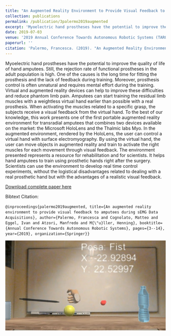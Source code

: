 ```yaml
---
title: "An Augmented Reality Environment to Provide Visual Feedback to Amputees During sEMG Data Acquisitions"
collection: publications
permalink: /publication/3palermo2019augmented
excerpt: 'Myoelectric hand prostheses have the potential to improve the quality of life of hand amputees. Still, the rejection rate of functional prostheses in the adult population is high. One of the causes is the long time for fitting the prosthesis and the lack of feedback during training. Moreover, prosthesis control is often unnatural and requires mental effort during the training. Virtual and augmented reality devices can help to improve these difficulties and reduce phantom limb pain. Amputees can start training the residual limb muscles with a weightless virtual hand earlier than possible with a real prosthesis. When activating the muscles related to a specific grasp, the subjects receive a visual feedback from the virtual hand. To the best of our knowledge, this work presents one of the first portable augmented reality environment for transradial amputees that combines two devices available on the market: the Microsoft HoloLens and the Thalmic labs Myo. In the augmented environment, rendered by the HoloLens, the user can control a virtual hand with surface electromyography. By using the virtual hand, the user can move objects in augmented reality and train to activate the right muscles for each movement through visual feedback. The environment presented represents a resource for rehabilitation and for scientists. It helps hand amputees to train using prosthetic hands right after the surgery. Scientists can use the environment to develop real time control experiments, without the logistical disadvantages related to dealing with a real prosthetic hand but with the advantages of a realistic visual feedback.'
date: 2019-07-03
venue: '2019 Annual Conference Towards Autonomous Robotic Systems (TAROS)'
paperurl: ''
citation: 'Palermo, Francesca. (2019). "An Augmented Reality Environment to Provide Visual Feedback to Amputees During sEMG Data Acquisitions" <i>2019 Towards Autonomous Robotic Systems (TAROS)</i>'
---
```

Myoelectric hand prostheses have the potential to improve the quality of life of hand amputees. Still, the rejection rate of functional prostheses in the adult population is high. One of the causes is the long time for fitting the prosthesis and the lack of feedback during training. Moreover, prosthesis control is often unnatural and requires mental effort during the training. Virtual and augmented reality devices can help to improve these difficulties and reduce phantom limb pain. Amputees can start training the residual limb muscles with a weightless virtual hand earlier than possible with a real prosthesis. When activating the muscles related to a specific grasp, the subjects receive a visual feedback from the virtual hand. To the best of our knowledge, this work presents one of the first portable augmented reality environment for transradial amputees that combines two devices available on the market: the Microsoft HoloLens and the Thalmic labs Myo. In the augmented environment, rendered by the HoloLens, the user can control a virtual hand with surface electromyography. By using the virtual hand, the user can move objects in augmented reality and train to activate the right muscles for each movement through visual feedback. The environment presented represents a resource for rehabilitation and for scientists. It helps hand amputees to train using prosthetic hands right after the surgery. Scientists can use the environment to develop real time control experiments, without the logistical disadvantages related to dealing with a real prosthetic hand but with the advantages of a realistic visual feedback.

[Download complete paper here](https://www.researchgate.net/publication/334503667_An_Augmented_Reality_Environment_to_Provide_Visual_Feedback_to_Amputees_During_sEMG_Data_Acquisitions)

Bibtext Citation: 

`@inproceedings{palermo2019augmented, title={An augmented reality environment to provide visual feedback to amputees during sEMG Data Acquisitions}, author={Palermo, Francesca and Cognolato, Matteo and Eggel, Ivan and Atzori, Manfredo and M{\"u}ller, Henning}, booktitle={Annual Conference Towards Autonomous Robotic Systems}, pages={3--14}, year={2019}, organization={Springer}}`

![augmented Image](https://github.com/francescapalermo/francescapalermo.github.io/blob/master/_publications/augmented.jpg?raw=true)